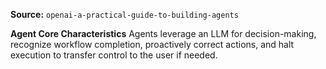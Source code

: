 **Source:** `openai-a-practical-guide-to-building-agents`

**Agent Core Characteristics**
Agents leverage an LLM for decision-making, recognize workflow completion, proactively correct actions, and halt execution to transfer control to the user if needed.
